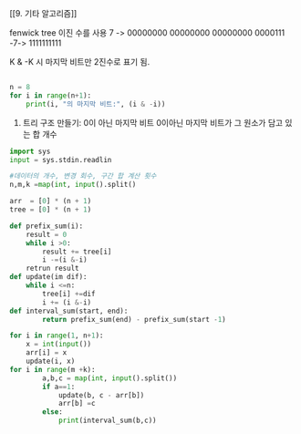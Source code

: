 [[9. 기타 알고리즘]]

fenwick tree
이진 수를 사용
7 -> 00000000 00000000 00000000 0000111
-7-> 1111111111

K & -K 시 마지막 비트만 2진수로 표기 됨.

```py

n = 8
for i in range(n+1):
	print(i, "의 마지막 비트:", (i & -i))
```

1. 트리 구조 만들기: 0이 아닌 마지막 비트
0이아닌 마지막 비트가 그 원소가 담고 있는 합 개수


```py
import sys
input = sys.stdin.readlin

#데이터의 개수, 변경 회수, 구간 합 계산 횟수
n,m,k =map(int, input().split()

arr  = [0] * (n + 1)
tree = [0] * (n + 1)

def prefix_sum(i):
	result = 0
	while i >0:
		result += tree[i]
		i -=(i &-i)
	retrun result
def update(im dif):
	while i <=n:
		tree[i] +=dif
		i += (i &-i)
def interval_sum(start, end):
		return prefix_sum(end) - prefix_sum(start -1)

for i in range(1, n+1):
	x = int(input())
	arr[i] = x
	update(i, x)
for i in range(m +k):
		a,b,c = map(int, input().split())
		if a==1:
			update(b, c - arr[b])
			arr[b] =c
		else:
			print(interval_sum(b,c))
```